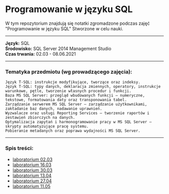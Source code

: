 # Programowanie w języku SQL
W tym repozytorium znajdują się notatki zgromadzone podczas zajęć "Programowanie w języku SQL"
Stworzone w celu nauki.
***
__Język:__ SQL  
__Środowisko:__ SQL Server 2014 Management Studio  
__Czas trwania:__ 02.03 - 08.06.2021
***
### Tematyka przedmiotu (wg prowadzącego zajęcia): 
```
Język T-SQL: instrukcje modyfikujące, tworzące oraz indeksy.
Język T-SQL: typy danych, deklaracja zmiennych, operatory, instrukcje warunkowe, pętle, tworzenie własnych procedur i funkcji.
Baza MS SQL Server: przegląd wbudowanych funkcji – numeryczne, tekstowe, formatowania daty oraz transponowania tabel.
Zarządzanie serwerem MS SQL Server – zarządzanie użytkownikami, zakładanie baz danych, nadawanie uprawnień.
Wyzwalacze oraz usługi Reporting Services – tworzenie raportów i zestawień zbiorczych na danych.
Optymalizacja zapytań i harmonogramowanie pracy w MS SQL Server – skrypty automatyzujące pracę systemu.
Pobieranie metadanych oraz poprawa wydajności MS SQL Server.
```
***
 ### Spis treści:
 * [laboratorium 02.03](https://github.com/jkrotoszynska/programowanieSQL/blob/main/sql%2002.03.docx)
 * [laboratorium 16.03](https://github.com/jkrotoszynska/programowanieSQL/blob/main/sql.docx)
 * [laboratorium 30.03](https://github.com/jkrotoszynska/programowanieSQL/blob/main/sql%2030.03.docx)
 * [laboratorium 13.04](https://github.com/jkrotoszynska/programowanieSQL/blob/main/sql%2013.04.docx)
 * [laboratorium 27.04](https://github.com/jkrotoszynska/programowanieSQL/blob/main/sql%2027.04.docx)
 * [laboratorium 11.05](https://github.com/jkrotoszynska/programowanieSQL/blob/main/sql%2018.05.docx)
